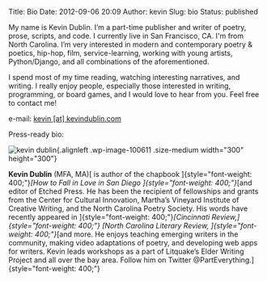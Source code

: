 Title: Bio
Date: 2012-09-06 20:09
Author: kevin
Slug: bio
Status: published

My name is Kevin Dublin. I’m a part-time publisher and writer of poetry, prose, scripts, and code. I currently live in San Francisco, CA. I'm from North Carolina. I’m very interested in modern and contemporary poetry & poetics, hip-hop, film, service-learning, working with young artists, Python/Django, and all combinations of the aforementioned.

I spend most of my time reading, watching interesting narratives, and writing. I really enjoy people, especially those interested in writing, programming, or board games, and I would love to hear from you. Feel free to contact me!

e-mail: [kevin \[at\] kevindublin.com](mailto:kevin@kevindublin.com)

Press-ready bio:

![kevin dublin](http://kevindublin.com/wp-content/uploads/2017/10/Kevin-2017-300x300.jpg "kevin dublin"){.alignleft .wp-image-100611 .size-medium width="300" height="300"}

**Kevin Dublin** (MFA, MA)[ is author of the chapbook ]{style="font-weight: 400;"}*[How to Fall in Love in San Diego ]{style="font-weight: 400;"}*[and editor of Etched Press. He has been the recipient of fellowships and grants from the Center for Cultural Innovation, Martha’s Vineyard Institute of Creative Writing, and the North Carolina Poetry Society. His words have recently appeared in ]{style="font-weight: 400;"}*[Cincinnati Review,]{style="font-weight: 400;"}* *[North Carolina Literary Review, ]{style="font-weight: 400;"}*[and more. He enjoys teaching emerging writers in the community, making video adaptations of poetry, and developing web apps for writers. Kevin leads workshops as a part of Litquake’s Elder Writing Project and all over the bay area. Follow him on Twitter \@PartEverything.]{style="font-weight: 400;"}
